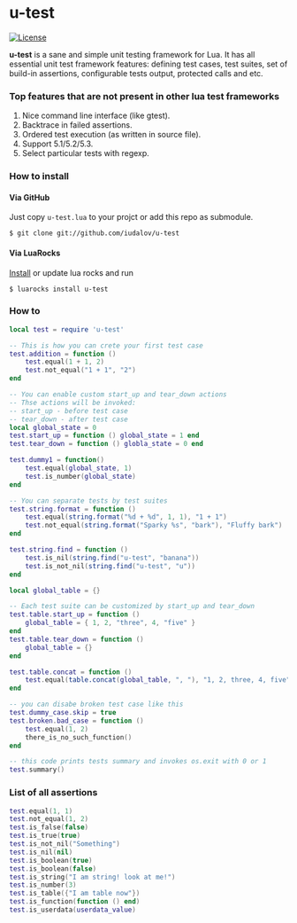 # u-test
[![License](http://img.shields.io/badge/License-MIT-green.svg)](LICENSE.txt)

**u-test** is a sane and simple unit testing framework for Lua. It has all essential unit test framework features:
defining test cases, test suites, set of build-in assertions, configurable tests output, protected calls and etc.

### Top features that are not present in other lua test frameworks
1. Nice command line interface (like gtest).
1. Backtrace in failed assertions.
1. Ordered test execution (as written in source file). 
1. Support 5.1/5.2/5.3.
1. Select particular tests with regexp.

### How to install
#### Via GitHub
Just copy `u-test.lua` to your projct or add this repo as submodule.
```
$ git clone git://github.com/iudalov/u-test
```
#### Via LuaRocks
[Install](https://luarocks.org/modules/ilia/u-test) or update lua rocks and run
```
$ luarocks install u-test
```

### How to 
```lua
local test = require 'u-test'

-- This is how you can crete your first test case 
test.addition = function ()
    test.equal(1 + 1, 2)
    test.not_equal("1 + 1", "2")
end

-- You can enable custom start_up and tear_down actions 
-- Thse actions will be invoked:
-- start_up - before test case
-- tear_down - after test case
local global_state = 0
test.start_up = function () global_state = 1 end
test.tear_down = function () globla_state = 0 end

test.dummy1 = function()
    test.equal(global_state, 1)
    test.is_number(global_state)
end

-- You can separate tests by test suites
test.string.format = function ()
    test.equal(string.format("%d + %d", 1, 1), "1 + 1")
    test.not_equal(string.format("Sparky %s", "bark"), "Fluffy bark")
end

test.string.find = function ()
    test.is_nil(string.find("u-test", "banana"))
    test.is_not_nil(string.find("u-test", "u"))
end

local global_table = {}

-- Each test suite can be customized by start_up and tear_down
test.table.start_up = function ()
    global_table = { 1, 2, "three", 4, "five" }
end
test.table.tear_down = function () 
    global_table = {}
end

test.table.concat = function ()
    test.equal(table.concat(global_table, ", "), "1, 2, three, 4, five")
end

-- you can disabe broken test case like this
test.dummy_case.skip = true
test.broken.bad_case = function ()
    test.equal(1, 2)
    there_is_no_such_function()
end

-- this code prints tests summary and invokes os.exit with 0 or 1
test.summary()
```

### List of all assertions
```lua
test.equal(1, 1)
test.not_equal(1, 2)
test.is_false(false)
test.is_true(true)
test.is_not_nil("Something")
test.is_nil(nil)
test.is_boolean(true)
test.is_boolean(false)
test.is_string("I am string! look at me!")
test.is_number(3)
test.is_table({"I am table now"})
test.is_function(function () end)
test.is_userdata(userdata_value)
```
